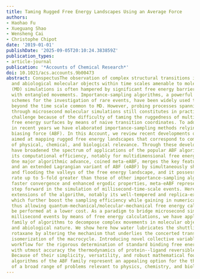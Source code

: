 ```yaml
---
title: Taming Rugged Free Energy Landscapes Using an Average Force
authors:
- Haohao Fu
- Xueguang Shao
- Wensheng Cai
- Christophe Chipot
date: '2019-01-01'
publishDate: '2025-09-05T20:10:24.383859Z'
publication_types:
- article-journal
publication: '*Accounts of Chemical Research*'
doi: 10.1021/acs.accounts.9b00473
abstract: ConspectusThe observation of complex structural transitions in biological
  and abiological molecular objects within time scales amenable to molecular dynamics
  (MD) simulations is often hampered by significant free energy barriers associated
  with entangled movements. Importance-sampling algorithms, a powerful class of numerical
  schemes for the investigation of rare events, have been widely used to extend simulations
  beyond the time scale common to MD. However, probing processes spanning milliseconds
  through microsecond molecular simulations still constitutes in practice a daunting
  challenge because of the difficulty of taming the ruggedness of multidimensional
  free energy surfaces by means of naive transition coordinates. To address this limitation,
  in recent years we have elaborated importance-sampling methods relying on an adaptive
  biasing force (ABF). In this Account, we review recent developments of algorithms
  aimed at mapping rugged free energy landscapes that correspond to complex processes
  of physical, chemical, and biological relevance. Through these developments, we
  have broadened the spectrum of applications of the popular ABF algorithm while improving
  its computational efficiency, notably for multidimensional free energy calculations.
  One major algorithmic advance, coined meta-eABF, merges the key features of metadynamics
  and an extended Lagrangian variant of ABF (eABF) by simultaneously shaving the barriers
  and flooding the valleys of the free energy landscape, and it possesses a convergence
  rate up to 5-fold greater than those of other importance-sampling algorithms. Through
  faster convergence and enhanced ergodic properties, meta-eABF represents a significant
  step forward in the simulation of millisecond-time-scale events. Here we introduce
  extensions of the algorithm, notably its well-tempered and replica-exchange variants,
  which further boost the sampling efficiency while gaining in numerical stability,
  thus allowing quantum-mechanical/molecular-mechanical free energy calculations to
  be performed at a lower cost. As a paradigm to bridge microsecond simulations to
  millisecond events by means of free energy calculations, we have applied the ABF
  family of algorithms to decompose complex movements in molecular objects of biological
  and abiological nature. We show here how water lubricates the shuttling of an amide-based
  rotaxane by altering the mechanism that underlies the concerted translation and
  isomerization of the macrocycle. Introducing novel collective variables in a computational
  workflow for the rigorous determination of standard binding free energies, we predict
  with utmost accuracy the thermodynamics of protein--ligand reversible association.
  Because of their simplicity, versatility, and robust mathematical foundations, the
  algorithms of the ABF family represent an appealing option for the theoretical investigation
  of a broad range of problems relevant to physics, chemistry, and biology.
---
```

